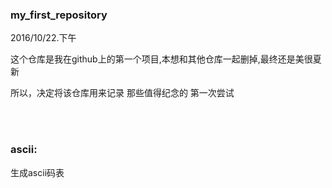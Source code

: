 ### my_first_repository
2016/10/22.下午

这个仓库是我在github上的第一个项目,本想和其他仓库一起删掉,最终还是美很夏新

所以，决定将该仓库用来记录 那些值得纪念的 第一次尝试

<br><br>
<h3>ascii:</h3>
  生成ascii码表

